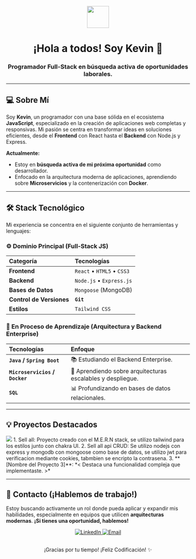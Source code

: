 <div align="center">
  <img src="https://emojis.slackmojis.com/emojis/images/1531828236/4241/blob-wobble.gif?1531828236" width="60"/>
  <h1>¡Hola a todos! Soy Kevin 👋</h1>
  <h3>Programador Full-Stack en búsqueda activa de oportunidades laborales.</h3>
</div>

---

## 💻 Sobre Mí

Soy **Kevin**, un programador con una base sólida en el ecosistema **JavaScript**, especializado en la creación de aplicaciones web completas y responsivas. Mi pasión se centra en transformar ideas en soluciones eficientes, desde el **Frontend** con React hasta el **Backend** con Node.js y Express.

**Actualmente:**
* Estoy en **búsqueda activa de mi próxima oportunidad** como desarrollador.
* Enfocado en la arquitectura moderna de aplicaciones, aprendiendo sobre **Microservicios** y la contenerización con **Docker**.

---

## 🛠️ Stack Tecnológico

Mi experiencia se concentra en el siguiente conjunto de herramientas y lenguajes:

### ⚙️ Dominio Principal (Full-Stack JS)

| Categoría | Tecnologías |
| :--- | :--- |
| **Frontend** | `React` • `HTML5` • `CSS3` |
| **Backend** | `Node.js` • `Express.js` |
| **Bases de Datos** | `Mongoose` (MongoDB) |
| **Control de Versiones** | **`Git`** |
| **Estilos** | `Tailwind CSS` |

### 🌱 En Proceso de Aprendizaje (Arquitectura y Backend Enterprise)

| Tecnologías | Enfoque |
| :--- | :--- |
| **`Java` / `Spring Boot`** | 📚 Estudiando el Backend Enterprise. |
| **`Microservicios` / `Docker`** | 🐳 Aprendiendo sobre arquitecturas escalables y despliegue. |
| **`SQL`** | 📊 Profundizando en bases de datos relacionales. |

---

## 💡 Proyectos Destacados

  <img src="https://drive.google.com/file/d/1xIn6yBpKv9UcqZJHnuAg758StigWZeo0/view?usp=sharing"/>
1.  Sell all: Proyecto creado con el M.E.R.N stack, se utilizo tailwind para los estilos junto con chakra UI.
2.  Sell all api CRUD: Se utilizo nodejs con express y mongodb con mongoose como base de datos, se utilizo jwt para verificacion mediante cookies, tabmbien se encripto la contrasena.
3.  **[Nombre del Proyecto 3]**: *< Destaca una funcionalidad compleja que implementaste. >*


---

## 🤝 Contacto (¡Hablemos de trabajo!)

Estoy buscando activamente un rol donde pueda aplicar y expandir mis habilidades, especialmente en equipos que utilicen **arquitecturas modernas**. **¡Si tienes una oportunidad, hablemos!**

<div align="center">
  <a href="www.linkedin.com/in/kevinramirezdev" target="_blank">
    <img src="https://img.shields.io/badge/LinkedIn-0077B5?style=for-the-badge&logo=linkedin&logoColor=white" alt="LinkedIn"/>
  </a>
  <a href="mailto:kevin.alexanderra1302@gmail.com" target="_blank">
    <img src="https://img.shields.io/badge/Email-D14836?style=for-the-badge&logo=gmail&logoColor=white" alt="Email"/>
  </a>
 
</div>

<br>

<p align="center">¡Gracias por tu tiempo! ¡Feliz Codificación! ✨</p>
